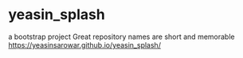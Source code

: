 # yeasin_splash
 a bootstrap project Great repository names are short and memorable
https://yeasinsarowar.github.io/yeasin_splash/
